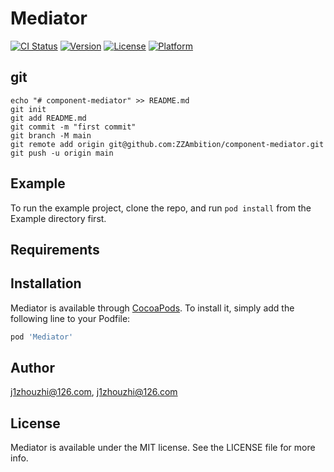 # Mediator

[![CI Status](https://img.shields.io/travis/j1zhouzhi@126.com/Mediator.svg?style=flat)](https://travis-ci.org/j1zhouzhi@126.com/Mediator)
[![Version](https://img.shields.io/cocoapods/v/Mediator.svg?style=flat)](https://cocoapods.org/pods/Mediator)
[![License](https://img.shields.io/cocoapods/l/Mediator.svg?style=flat)](https://cocoapods.org/pods/Mediator)
[![Platform](https://img.shields.io/cocoapods/p/Mediator.svg?style=flat)](https://cocoapods.org/pods/Mediator)

## git

```
echo "# component-mediator" >> README.md
git init
git add README.md
git commit -m "first commit"
git branch -M main
git remote add origin git@github.com:ZZAmbition/component-mediator.git
git push -u origin main
```

## Example

To run the example project, clone the repo, and run `pod install` from the Example directory first.

## Requirements

## Installation

Mediator is available through [CocoaPods](https://cocoapods.org). To install
it, simply add the following line to your Podfile:

```ruby
pod 'Mediator'
```

## Author

j1zhouzhi@126.com, j1zhouzhi@126.com

## License

Mediator is available under the MIT license. See the LICENSE file for more info.
